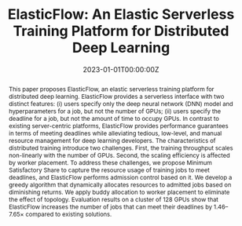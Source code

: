 ---
title: 'ElasticFlow: An Elastic Serverless Training Platform for Distributed Deep Learning'

# Authors
# If you created a profile for a user (e.g. the default `admin` user), write the username (folder name) here
# and it will be replaced with their full name and linked to their profile.
authors:
  - Diandian Gu
  - Yihao Zhao
  - admin
  - Yifan Xiong
  - Zhenhua Han
  - Peng Cheng
  - Fan Yang
  - Gang Huang
  - Xin Jin
  - Xuanzhe Liu

# Author notes (optional)
author_notes:

date: "2023-01-01T00:00:00Z"
# doi: '10.1145/3575693.3575721'

# Schedule page publish date (NOT publication's date).
# publishDate: '2023'

# Publication type.
# Legend: 0 = Uncategorized; 1 = Conference paper; 2 = Journal article;
# 3 = Preprint / Working Paper; 4 = Report; 5 = Book; 6 = Book section;
# 7 = Thesis; 8 = Patent
publication_types: ['1']

# Publication name and optional abbreviated publication name.
publication: In *Proceedings of the 28th ACM International Conference on Architectural Support for Programming Languages and Operating Systems*
publication_short: In *ASPLOS 2023*

abstract: 'This paper proposes ElasticFlow, an elastic serverless training platform for distributed deep learning. ElasticFlow provides a serverless interface with two distinct features: (i) users specify only the deep neural network (DNN) model and hyperparameters for a job, but not the number of GPUs; (ii) users specify the deadline for a job, but not the amount of time to occupy GPUs. In contrast to existing server-centric platforms, ElasticFlow provides performance guarantees in terms of meeting deadlines while alleviating tedious, low-level, and manual resource management for deep learning developers. The characteristics of distributed training introduce two challenges. First, the training throughput scales non-linearly with the number of GPUs. Second, the scaling efficiency is affected by worker placement. To address these challenges, we propose Minimum Satisfactory Share to capture the resource usage of training jobs to meet deadlines, and ElasticFlow performs admission control based on it. We develop a greedy algorithm that dynamically allocates resources to admitted jobs based on diminishing returns. We apply buddy allocation to worker placement to eliminate the effect of topology. Evaluation results on a cluster of 128 GPUs show that ElasticFlow increases the number of jobs that can meet their deadlines by 1.46–7.65× compared to existing solutions.'

# Summary. An optional shortened abstract.
# tags: []

# Display this page in the Featured widget?
featured: true

# Custom links (uncomment lines below)
# links:
# - name: Custom Link
#   url: http://example.org
url_pdf: 'https://dl.acm.org/doi/pdf/10.1145/3575693.3575721'
url_code: 'https://github.com/pkusys/ElasticFlow'
url_dataset: ''
url_poster: ''
url_project: ''
url_slides: ''
url_source: ''
url_video: 'https://www.youtube.com/watch?v=99SiHtckGWc'

# Featured image
# To use, add an image named `featured.jpg/png` to your page's folder.
# image:
#   caption: 'Image credit: [**Unsplash**](https://unsplash.com/photos/pLCdAaMFLTE)'
#   focal_point: ''
#   preview_only: false

# Associated Projects (optional).
#   Associate this publication with one or more of your projects.
#   Simply enter your project's folder or file name without extension.
#   E.g. `internal-project` references `content/project/internal-project/index.md`.
#   Otherwise, set `projects: []`.
# projects:
#   - example

# Slides (optional).
#   Associate this publication with Markdown slides.
#   Simply enter your slide deck's filename without extension.
#   E.g. `slides: "example"` references `content/slides/example/index.md`.
#   Otherwise, set `slides: ""`.
# slides: example
---